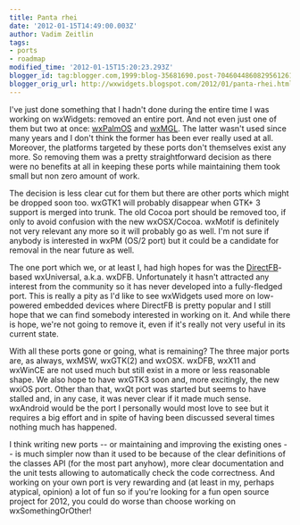 ```yaml
---
title: Panta rhei
date: '2012-01-15T14:49:00.003Z'
author: Vadim Zeitlin
tags:
- ports
- roadmap
modified_time: '2012-01-15T15:20:23.293Z'
blogger_id: tag:blogger.com,1999:blog-35681690.post-7046044860829561261
blogger_orig_url: http://wxwidgets.blogspot.com/2012/01/panta-rhei.html
---
```


I've just done something that I hadn't done during the entire time I was working
on wxWidgets: removed an entire port. And not even just one of them but two at
once: [wxPalmOS] and [wxMGL]. The latter wasn't used since many years and I
don't think the former has been ever really used at all. Moreover, the platforms
targeted by these ports don't themselves exist any more. So removing them was a
pretty straightforward decision as there were no benefits at all in keeping
these ports while maintaining them took small but non zero amount of work.

The decision is less clear cut for them but there are other ports which might be
dropped soon too. wxGTK1 will probably disappear when GTK+ 3 support is merged
into trunk. The old Cocoa port should be removed too, if only to avoid confusion
with the new wxOSX/Cocoa. wxMotif is definitely not very relevant any more so it
will probably go as well. I'm not sure if anybody is interested in wxPM (OS/2
port) but it could be a candidate for removal in the near future as well.

The one port which we, or at least I, had high hopes for was the
[DirectFB]-based wxUniversal, a.k.a. wxDFB. Unfortunately it hasn't attracted
any interest from the community so it has never developed into a fully-fledged
port. This is really a pity as I'd like to see wxWidgets used more on
low-powered embedded devices where DirectFB is pretty popular and I still hope
that we can find somebody interested in working on it. And while there is hope,
we're not going to remove it, even if it's really not very useful in its current
state.

With all these ports gone or going, what is remaining? The three major ports
are, as always, wxMSW, wxGTK(2) and wxOSX. wxDFB, wxX11 and wxWinCE are not used
much but still exist in a more or less reasonable shape. We also hope to have
wxGTK3 soon and, more excitingly, the new wxiOS port. Other than that, wxQt port
was started but seems to have stalled and, in any case, it was never clear if it
made much sense. wxAndroid would be the port I personally would most love to see
but it requires a big effort and in spite of having been discussed several times
nothing much has happened.

I think writing new ports -- or maintaining and improving the existing ones --
is much simpler now than it used to be because of the clear definitions of the
classes API (for the most part anyhow), more clear documentation and the unit
tests allowing to automatically check the code correctness. And working on your
own port is very rewarding and (at least in my, perhaps atypical, opinion) a lot
of fun so if you're looking for a fun open source project for 2012, you could do
worse than choose working on wxSomethingOrOther!

[wxPalmOS]: https://trac.wxwidgets.org/changeset/70345
[wxMGL]: https://trac.wxwidgets.org/changeset/70353
[DirectFB]: http://www.directfb.org/
